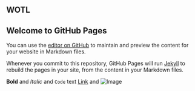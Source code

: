 ## WOTL



## Welcome to GitHub Pages

You can use the [editor on GitHub](https://github.com/oldflashgames/games5/edit/gh-pages/index.md) to maintain and preview the content for your website in Markdown files.

Whenever you commit to this repository, GitHub Pages will run [Jekyll](https://jekyllrb.com/) to rebuild the pages in your site, from the content in your Markdown files.

**Bold** and _Italic_ and `Code` text
[Link](url) and ![Image](src) 

